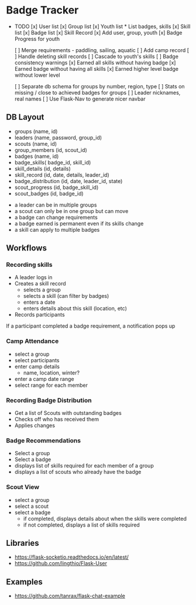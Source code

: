 # Badge Tracker

* TODO
  [x] User list
  [x] Group list
  [x] Youth list
      * List badges, skills
  [x] Skill list
  [x] Badge list
  [x] Skill Record
  [x] Add user, group, youth
  [x] Badge Progress for youth

  [ ] Merge requirements - paddling, sailing, aquatic
  [ ] Add camp record
  [ ] Handle deleting skill records
    [ ] Cascade to youth's skills
  [ ] Badge consistency warnings
    [x] Earned all skills without having badge
    [x] Earned badge without having all skills
    [x] Earned higher level badge without lower level

  [ ] Separate db schema for groups by number, region, type
  [ ] Stats on missing / close to achieved badges for groups
  [ ] Leader nicknames, real names
  [ ] Use Flask-Nav to generate nicer navbar

## DB Layout

* groups (name, id)
* leaders (name, password, group_id)
* scouts (name, id)
* group_members (id, scout_id)
* badges (name, id)
* badge_skills( badge_id, skill_id)
* skill_details (id, details)
* skill_record (id, date, details, leader_id)
* badge_distribution (id, date, leader_id, state)
* scout_progress (id, badge_skill_id)
* scout_badges (id, badge_id)

- a leader can be in multiple groups
- a scout can only be in one group but can move
- a badge can change requirements
- a badge earned is permanent even if its skills change
- a skill can apply to multiple badges

## Workflows

### Recording skills

* A leader logs in
* Creates a skill record
  * selects a group
  * selects a skill (can filter by badges)
  * enters a date
  * enters details about this skill (location, etc)
* Records participants

If a participant completed a badge requirement, a notification pops up

### Camp Attendance

* select a group
* select participants
* enter camp details
  * name, location, winter?
* enter a camp date range
* select range for each member

### Recording Badge Distribution

* Get a list of Scouts with outstanding badges
* Checks off who has received them
* Applies changes

### Badge Recommendations

* Select a group
* Select a badge
* displays list of skills required for each member of a group
* displays a list of scouts who already have the badge

### Scout View

* select a group
* select a scout
* select a badge
  * if completed, displays details about when the skills were completed
  * if not completed, displays a list of skills required



## Libraries

* https://flask-socketio.readthedocs.io/en/latest/
* https://github.com/lingthio/Flask-User

## Examples

* https://github.com/tanrax/flask-chat-example
